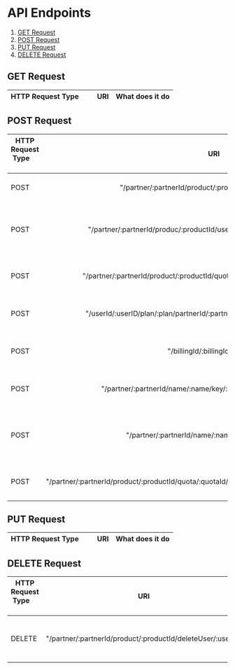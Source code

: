 # API Endpoints
1. [GET Request](/documentation/EndpointsReference.md#get-request)
2. [POST Request](/documentation/EndpointsReference.md#post-request)
3. [PUT Request](/documentation/EndpointsReference.md#put-request)
4. [DELETE Request](/documentation/EndpointsReference.md#delete-request)

## GET Request
| HTTP Request Type       | URI| What does it do  |
| ------------- |:-------------:| -----:|




## POST Request
| HTTP Request Type       | URI| What does it do  |
| ------------- |:-------------:| -----:|
| POST | "/partner/:partnerId/product/:productId/addUser/:userId"|   Add user to billing database |
| POST | "/partner/:partnerId/produc/:productId/user/:userId/quotaReached/:quotaId" | Call by Quota when a quota is reached its limit |
| POST | "/partner/:partnerId/product/:productId/quota/:quotaId/name/:name/type/:type" | Add quota to billing database|
| POST | "/userId/:userID/plan/:plan/partnerId/:partnerId/productId/:productId/fee/:fee"| Add billing info to database|
| POST | "/billingId/:billingId/fee/:fee" | Add billing info to database|
| POST | "/partner/:partnerId/name/:name/key/:api_key/password/:password" | Add a partner to database|
| POST | "/partner/:partnerId/name/:name/product/:productId" | Add a product to partner in database|
| POST | "/partner/:partnerId/product/:productId/quota/:quotaId/name/:name/tier/:tierId/price/:price/max/:max" | Add a tier in the database|


## PUT Request
| HTTP Request Type       | URI| What does it do  |
| ------------- |:-------------:| -----:|



## DELETE Request
| HTTP Request Type       | URI| What does it do  |
| ------------- |:-------------:| -----:|
| DELETE | "/partner/:partnerId/product/:productId/deleteUser/:userId" | Delete a user from billing database|
